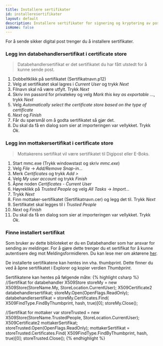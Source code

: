 ```yaml
---
title: Installere sertifikater
id: installeresertifikater
layout: default
description: Installere sertifikater for signering og kryptering av post
isHome: false
---
```


For å sende sikker digital post trenger du å installere sertifikater. 

<h3 id="databehandlersertifikat">Legg inn databehandlersertifikat i certificate store</h3>

<blockquote> Databehandlersertifikat er det sertifikatet du har fått utstedt for å kunne sende post.  </blockquote>

1.  Dobbeltklikk på sertifikatet (Sertifikatnavn.p12)
2.  Velg at sertifikatet skal lagres i _Current User_ og trykk _Next_
3.  Filnavn skal nå være utfylt. Trykk _Next_
4.  Skriv inn passord for privatekey og velg _Mark this key as exportable ..._, trykk _Next_
5.  Velg _Automatically select the certificate store based on the type of certificate_
6.  _Next_ og _Finish_
7.  Får du spørsmål om å godta sertifikatet så gjør det.
8.  Du skal da få en dialog som sier at importeringen var vellykket. Trykk _Ok_.

<h3 id="mottakersertifikat">Legg inn mottakersertifikat i certificate store</h3>

<blockquote> Mottakerens sertifikat vil være sertifikatet til Digipost eller E-Boks.</blockquote>

1.  Start mmc.exe (Trykk windowstast og skriv _mmc.exe_)
2.  Velg _File_ -> _Add/Remove Snap-in..._ 
3.  Merk _Certificates_ og trykk _Add >_
4.  Velg _My user account_ og trykk _Finish_
5.  Åpne noden _Certificates - Current User_
6.  Høyreklikk på _Trusted People_ og velg _All Tasks_ -> _Import..._
7.  Trykk _Next_
8.  Finn mottaker-sertifikatet (Sertifikatnavn.cer) og legg det til. Trykk _Next_
9.  Sertifikatet skal legges til i _Trusted People_
10. _Next_ og _Finish_
11. Du skal da få en dialog som sier at importeringen var vellykket. Trykk _Ok_.

<h3 id="mottakersertifikat">Finne installert sertifikat</h3>

Som bruker av dette biblioteket er du en Databehandler som har ansvar for sending av meldinger. For å gjøre dette trenger du et sertifikat for å kunne autentisere deg mot Meldingsformidleren. Du kan lese mer om aktørene [her](http://begrep.difi.no/SikkerDigitalPost/forretningslag/Aktorer).


De installerte sertifikatene kan hentes inn vha. thumbprint. Dette finner du ved å åpne sertifikatet i Explorer og kopier verdien _Thumbprint_.

Sertifikatene kan hentes på følgende måte:
{% highlight csharp %}
//Sertifikat for databehandler
X509Store storeMy = new X509Store(StoreName.My, StoreLocation.CurrentUser);
X509Certificate2 databehandlersertifikat;
storeMy.Open(OpenFlags.ReadOnly);
databehandlersertifikat = storeMy.Certificates.Find(
	X509FindType.FindByThumbprint, hash, true)[0];
storeMy.Close();

 //Sertifikat for mottaker
 var storeTrusted = new X509Store(StoreName.TrustedPeople, StoreLocation.CurrentUser);
 X509Certificate2 mottakerSertifikat;
 storeTrusted.Open(OpenFlags.ReadOnly);
 mottakerSertifikat = storeTrusted.Certificates.Find(
 	X509FindType.FindByThumbprint, hash, true)[0];
 storeTrusted.Close();
{% endhighlight %}



